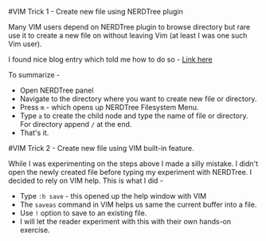 #VIM Trick 1 - Create new file using NERDTree plugin 

Many VIM users depend on NERDTree plugin to browse directory but rare use it to create a new file on without leaving Vim (at least I was one such Vim user). 

I found nice blog entry which told me how to do so - [Link here](https://sookocheff.com/post/vim/creating-a-new-file-or-directoryin-vim-using-nerdtree/)

To summarize - 

- Open NERDTree panel
- Navigate to the directory where you want to create new file or directory. 
- Press `m` - which opens up NERDTree Filesystem Menu. 
- Type `a` to create the child node and type the name of file or directory. For directory append `/` at the end. 
- That's it. 



#VIM Trick 2 - Create new file using VIM built-in feature. 

While I was experimenting on the steps above I made a silly mistake. I didn't open the newly created file before typing my experiment with NERDTree. I decided to rely on VIM help. This is what I did - 

- Type `:h save` - this opened up the help window with VIM
- The `saveas` command in VIM helps us same the current buffer into a file. 
- Use `!` option to save to an existing file. 
- I will let the reader experiment with this with their own hands-on exercise. 
